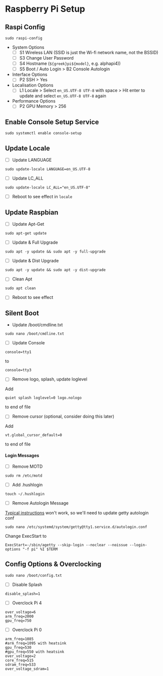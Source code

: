# Raspberry Pi Setup

## Raspi Config
```
sudo raspi-config
```
- System Options
  - [ ] S1 Wireless LAN (SSID is just the Wi-fi network name, not the BSSID)
  - [ ] S3 Change User Password
  - [ ] S4 Hostname (`${greek}pi${model}`, e.g. alphapi4))
  - [ ] S5 Boot / Auto Login > B2 Console Autologin
- Interface Options
  - [ ] P2 SSH > Yes
- Localisation Options
  - [ ] L1 Locale > Select `en_US.UTF-8 UTF-8` with space > Hit enter to update and select `en_US.UTF-8 UTF-8` again
- Performance Options
  - [ ] P2 GPU Memory > 256

## Enable Console Setup Service
```
sudo systemctl enable console-setup
```

## Update Locale
- [ ] Update LANGUAGE
```
sudo update-locale LANGUAGE=en_US.UTF-8
```
- [ ] Update LC_ALL
```
sudo update-locale LC_ALL="en_US.UTF-8"
```
- [ ] Reboot to see effect in `locale`

## Update Raspbian

- [ ] Update Apt-Get
```
sudo apt-get update
```
- [ ] Update & Full Upgrade
```
sudo apt -y update && sudo apt -y full-upgrade
```
- [ ] Update & Dist Upgrade
```
sudo apt -y update && sudo apt -y dist-upgrade
```
- [ ] Clean Apt
```
sudo apt clean
```
- [ ] Reboot to see effect

## Silent Boot
- Update /boot/cmdline.txt
```
sudo nano /boot/cmdline.txt
```
- [ ] Update Console
```
console=tty1
```
to
```
console=tty3
```
- [ ] Remove logo, splash, update loglevel

Add
```
quiet splash loglevel=0 logo.nologo
```
to end of file
- [ ] Remove cursor (optional, consider doing this later)

Add
```
vt.global_cursor_default=0
```
to end of file
#### Login Messages
- [ ] Remove MOTD
```
sudo rm /etc/motd
```
- [ ] Add .hushlogin
```
touch ~/.hushlogin
```
- [ ] Remove Autologin Message

[Typical instructions](https://raspberrypi.stackexchange.com/questions/59310/remove-boot-messages-all-text-in-jessie) won't work, so we'll need to update getty autologin conf
```
sudo nano /etc/systemd/system/getty@tty1.service.d/autologin.conf
```
Change ExecStart to
```
ExecStart=-/sbin/agetty --skip-login --noclear --noissue --login-options "-f pi" %I $TERM
```
## Config Options & Overclocking
```
sudo nano /boot/config.txt
```
- [ ] Disable Splash
```
disable_splash=1
```
- [ ] Overclock Pi 4
```
over_voltage=6
arm_freq=2000
gpu_freq=750
```
- [ ] Overclock Pi 0
```
arm_freq=1085
#arm_freq=1095 with heatsink
gpu_freq=530
#gpu_freq=550 with heatsink
over_voltage=2
core_freq=515
sdram_freq=533
over_voltage_sdram=1
```
